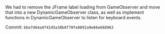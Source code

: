 We had to remove the JFrame label loading from GameObserver and move that into a new DynamicGameObserver class, as well as implement functions in DynamicGameObserver to listen for keyboard events. 

Commit: `bbe7464a4f4145a38b8f70fe8892a9e66e668963`
